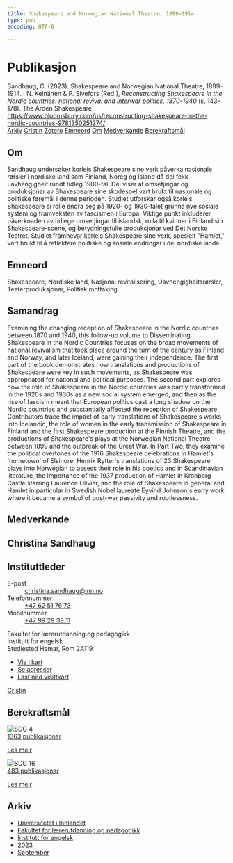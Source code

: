 ```yaml
---
title: Shakespeare and Norwegian National Theatre, 1899–1914
type: pub
encoding: UTF-8

---
```

<h1>Publikasjon</h1>
<article id="csl-bib-container-28LUDTSS" class="csl-bib-container">
  <div class="csl-bib-body"> <div class="csl-entry">Sandhaug, C. (2023). Shakespeare and Norwegian National Theatre, 1899–1914. I N. Keinänen &#38; P. Sivefors (Red.), <i>Reconstructing Shakespeare in the Nordic countries: national revival and interwar politics, 1870-1940</i> (s. 143–178). The Arden Shakespeare. <a href="https://www.bloomsbury.com/us/reconstructing-shakespeare-in-the-nordic-countries-9781350251274/">https://www.bloomsbury.com/us/reconstructing-shakespeare-in-the-nordic-countries-9781350251274/</a></div> </div>
  <div class="csl-bib-buttons">
    <a href="#taxonomy-article-28LUDTSS" alt="archive" class="csl-bib-button">Arkiv</a>
    <a href="https://app.cristin.no/results/show.jsf?id=2175209" alt="Cristin" class="csl-bib-button">Cristin</a>
    <a href="http://zotero.org/groups/5881554/items/28LUDTSS" alt="Zotero" class="csl-bib-button">Zotero</a>
    <a href="#keywords-article-28LUDTSS" alt="keywords" class="csl-bib-button">Emneord</a>
    <a href="#about-article-28LUDTSS" alt="about_pub" class="csl-bib-button">Om</a>
    <a href="#contributors-article-28LUDTSS" alt="contributors" class="csl-bib-button">Medverkande</a>
    <a href="#sdg-article-28LUDTSS" alt="sdg" class="csl-bib-button">Berekraftsmål</a>
  </div>
  <div id="csl-bib-meta-container-28LUDTSS"></div>
</article>
<div id="csl-bib-meta-28LUDTSS" class="csl-bib-meta">
  <article id="about-article-28LUDTSS" class="about_pub-article">
    <h1>Om</h1>
    Sandhaug undersøker korleis Shakespeare sine verk påverka nasjonale rørsler i nordiske land som Finland, Noreg og Island då dei fekk uavhengigheit rundt tidleg 1900-tal. Dei viser at omsetjingar og produksjonar av Shakespeare sine skodespel vart brukt til nasjonale og politiske føremål i denne perioden. Studiet utforskar også korleis Shakespeare si rolle endra seg på 1920- og 1930-talet grunna nye sosiale system og framveksten av fascismen i Europa. Viktige punkt inkluderer påverknaden av tidlege omsetjingar til islandsk, rolla til kvinner i Finland sin Shakespeare-scene, og betydningsfulle produksjonar ved Det Norske Teatret. Studiet framhevar korleis Shakespeare sine verk, spesielt "Hamlet," vart brukt til å reflektere politiske og sosiale endringar i dei nordiske landa.
  </article>
  <article id="keywords-article-28LUDTSS" class="keywords-article">
    <h1>Emneord</h1>
    Shakespeare, Nordiske land, Nasjonal revitalisering, Uavhengigheitsrørsler, Teaterproduksjonar, Politisk mottaking
  </article>
  <article id="abstract-article-28LUDTSS" class="abstract-article">
    <h1>Samandrag</h1>
    Examining the changing reception of Shakespeare in the Nordic countries between 1870 and 1940, this follow-up volume to Disseminating Shakespeare in the Nordic Countries focuses on the broad movements of national revivalism that took place around the turn of the century as Finland and Norway, and later Iceland, were gaining their independence. The first part of the book demonstrates how translations and productions of Shakespeare were key in such movements, as Shakespeare was appropriated for national and political purposes. The second part explores how the role of Shakespeare in the Nordic countries was partly transformed in the 1920s and 1930s as a new social system emerged, and then as the rise of fascism meant that European politics cast a long shadow on the Nordic countries and substantially affected the reception of Shakespeare. Contributors trace the impact of early translations of Shakespeare's works into Icelandic, the role of women in the early transmission of Shakespeare in Finland and the first Shakespeare production at the Finnish Theatre, and the productions of Shakespeare's plays at the Norwegian National Theatre between 1899 and the outbreak of the Great War. In Part Two, they examine the political overtones of the 1916 Shakespeare celebrations in Hamlet's 'hometown' of Elsinore, Henrik Rytter's translations of 23 Shakespeare plays into Norwegian to assess their role in his poetics and in Scandinavian literature, the importance of the 1937 production of Hamlet in Kronborg Castle starring Laurence Olivier, and the role of Shakespeare in general and Hamlet in particular in Swedish Nobel laureate Eyvind Johnson's early work where it became a symbol of post-war passivity and rootlessness.
  </article>
  <article id="contributors-article-28LUDTSS" class="contributors-article">
    <h1>Medverkande</h1>
    <div class="personas"> <div class="vrtx-hinn-person-card"> <div class="photo"> <i class="lar la-user-circle missing-person"></i> </div> <div class="info"> <hgroup><h1>Christina Sandhaug</h1> <h2>Instituttleder</h2> </hgroup><dl> <dt>E-post</dt> <dd> <a href="mailto:christina.sandhaug@inn.no">christina.sandhaug@inn.no</a> </dd> <dt>Telefonnummer</dt> <dd><a href="tel:+4762517673"> +47 62 51 76 73 </a></dd> <dt>Mobilnummer</dt> <dd><a href="tel:+4799293911"> +47 99 29 39 11 </a></dd> </dl> <p> Fakultet for lærerutdanning og pedagogikk<br> Institutt for engelsk<br> Studiested Hamar, Rom 2A119 </p> <ul class="vrtx-hinn-links"> <li><a href="https://www.google.com/maps?q=60.79636,11.07506">Vis i kart</a></li> <li><a href="https://www.inn.no/finn-en-ansatt/christina-sandhaug.html#vrtx-hinn-addresses">Se adresser</a></li> <li><a href="https://www.inn.no/finn-en-ansatt/christina-sandhaug.html?vrtx=vcf">Last ned visittkort</a></li> </ul> </div> </div> <a href="https://app.cristin.no/persons/show.jsf?id=18745" alt="Cristin URL" class="personas-cristin">Cristin</a> </div>
  </article>
  <article id="sdg-article-28LUDTSS" class="sdg-article">
    <h1>Berekraftsmål</h1>
    <div class="sdg-container"><div id="sdg4" class="sdg">
        <img src="{{< params subfolder >}}images/sdg/sdg04_nn.png" class="image" alt="SDG 4">
        <div class="sdg-overlay">
          <a href="{{< params subfolder >}}nn/archive/?sdg=4#archive" class="sdg-publication-count"><span>1363</span> publikasjonar</a>
          <p><a href="https://fn.no/om-fn/fns-baerekraftsmaal/god-utdanning?lang=nno-NO" class="sdg-read-more">Les meir</a></p>
        </div>
      </div> <div id="sdg16" class="sdg">
        <img src="{{< params subfolder >}}images/sdg/sdg16_nn.png" class="image" alt="SDG 16">
        <div class="sdg-overlay">
          <a href="{{< params subfolder >}}nn/archive/?sdg=16#archive" class="sdg-publication-count"><span>483</span> publikasjonar</a>
          <p><a href="https://fn.no/om-fn/fns-baerekraftsmaal/fred-rettferdighet-og-velfungerende-institusjoner?lang=nno-NO" class="sdg-read-more">Les meir</a></p>
        </div>
      </div></div>
  </article>
  <article id="taxonomy-article-28LUDTSS" class="taxonomy-article">
    <h1>Arkiv</h1>
    <ul>
      <li><a href="{{< params subfolder >}}nn/archive/?key=3DCRN523">Universitetet i Innlandet</a></li>
      <li><a href="{{< params subfolder >}}nn/archive/?key=WYNZA47F">Fakultet for lærerutdanning og pedagogikk</a></li>
      <li><a href="{{< params subfolder >}}nn/archive/?key=THSB4HN9">Institutt for engelsk</a></li>
      <li><a href="{{< params subfolder >}}nn/archive/?key=Z4WFKMZ4">2023</a></li>
      <li><a href="{{< params subfolder >}}nn/archive/?key=HC5IQ2V6">September</a></li>
    </ul>
  </article>
</div>
